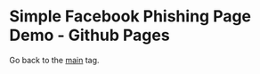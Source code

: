 # Simple Facebook Phishing Page Demo - Github Pages

Go back to the [main](https://github.com/Wh1ter0sEo4/SimpleFacebookPhishingPag) tag.
